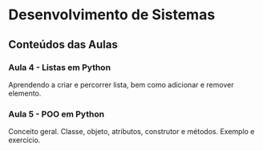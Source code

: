 # Desenvolvimento de Sistemas
## Conteúdos das Aulas
### Aula 4 - Listas em Python
Aprendendo a criar e percorrer lista, bem como adicionar e remover elemento.

### Aula 5 - POO em Python
Conceito geral. Classe, objeto, atributos, construtor e métodos. Exemplo e exercício.
